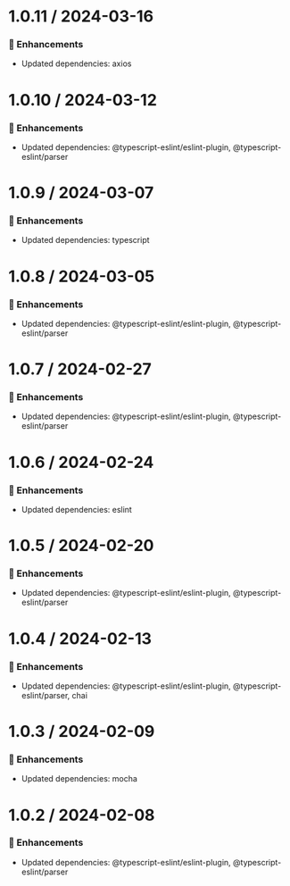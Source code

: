 # 1.0.11 / 2024-03-16

### :tada: Enhancements
- Updated dependencies: axios

# 1.0.10 / 2024-03-12

### :tada: Enhancements
- Updated dependencies: @typescript-eslint/eslint-plugin, @typescript-eslint/parser

# 1.0.9 / 2024-03-07

### :tada: Enhancements
- Updated dependencies: typescript

# 1.0.8 / 2024-03-05

### :tada: Enhancements
- Updated dependencies: @typescript-eslint/eslint-plugin, @typescript-eslint/parser

# 1.0.7 / 2024-02-27

### :tada: Enhancements
- Updated dependencies: @typescript-eslint/eslint-plugin, @typescript-eslint/parser

# 1.0.6 / 2024-02-24

### :tada: Enhancements
- Updated dependencies: eslint

# 1.0.5 / 2024-02-20

### :tada: Enhancements
- Updated dependencies: @typescript-eslint/eslint-plugin, @typescript-eslint/parser

# 1.0.4 / 2024-02-13

### :tada: Enhancements
- Updated dependencies: @typescript-eslint/eslint-plugin, @typescript-eslint/parser, chai

# 1.0.3 / 2024-02-09

### :tada: Enhancements
- Updated dependencies: mocha

# 1.0.2 / 2024-02-08

### :tada: Enhancements
- Updated dependencies: @typescript-eslint/eslint-plugin, @typescript-eslint/parser

